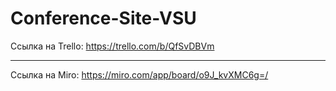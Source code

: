 # Conference-Site-VSU

Ссылка на Trello: https://trello.com/b/QfSvDBVm
***
Ссылка на Miro: https://miro.com/app/board/o9J_kvXMC6g=/
